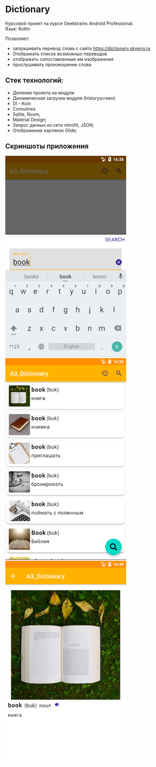 # Dictionary
Курсовой проект на курсе Geekbrains Android Professional.   
Язык: Kotlin

Позволяет:  
- запрашивать перевод слова с сайта https://dictionary.skyeng.ru
- Отображать список возможных переводов
- отображать сопоставленные им изображения
- прослушивать произношение слова

## Стек технологий:  
- Деление проекта на модули
- Динамическая загрузка модуля (historyscreen)
- DI - Koin
- Coroutines
- Sqlite, Room;
- Material Design;
- Запрос данных из сети retrofit, JSON;
- Отображение картинок Glide;

## Скриншоты приложения
![screenshots](./Dictionary1.png?raw=true)  
![screenshots](./Dictionary2.png?raw=true)  
![screenshots](./Dictionary3.png?raw=true)  
